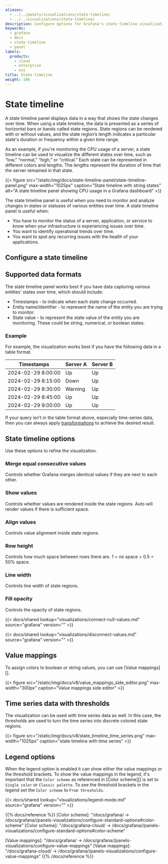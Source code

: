 ```yaml
---
aliases:
  - ../../panels/visualizations/state-timeline/
  - ../../visualizations/state-timeline/
description: Configure options for Grafana's state timeline visualization
keywords:
  - grafana
  - docs
  - state timeline
  - panel
labels:
  products:
    - cloud
    - enterprise
    - oss
title: State timeline
weight: 100
---
```


# State timeline

A state timeline panel displays data in a way that shows the state changes over time. When using a state timeline, the data is presented as a series of horizontal bars or bands called state regions. State regions can be rendered with or without values, and the state region’s length indicates a particular state's duration or frequency within a given time range.

As an example, if you're monitoring the CPU usage of a server, a state timeline can be used to visualize the different states over time, such as “low,” “normal,” “high,” or “critical.” Each state can be represented in different colors and lengths. The lengths represent the duration of time that the server remained in that state.

{{< figure src="/static/img/docs/state-timeline-panel/state-timeline-panel.png" max-width="1025px" caption="State timeline with string states" alt="A state timeline panel showing CPU usage in a Grafana dashboard" >}}

The state timeline panel is useful when you need to monitor and analyze changes in states or statuses of various entities over time. A state timeline panel is useful when:

- You have to monitor the status of a server, application, or service to know when your infrastructure is experiencing issues over time.
- You want to identify operational trends over time.
- You want to spot any recurring issues with the health of your applications.

## Configure a state timeline

## Supported data formats

The state timeline panel works best if you have data capturing various entities' states over time, which should include:

- Timestamps - to indicate when each state change occurred.
- Entity name/identifier - to represent the name of the entity you are trying to monitor.
- State value - to represent the state value of the entity you are monitoring. These could be string, numerical, or boolean states.

### Example

For example, the visualization works best if you have the following data in a table format.

| Timestamps         | Server A | Server B |
| ------------------ | -------- | -------- |
| 2024-02-29 8:00:00 | Up       | Up       |
| 2024-02-29 8:15:00 | Down     | Up       |
| 2024-02-29 8:30:00 | Warning  | Up       |
| 2024-02-29 8:45:00 | Up       | Up       |
| 2024-02-29 9:00:00 | Up       | Up       |

If your query isn’t in the table format above, especially time-series data, then you can always apply [transformations](https://grafana.com/docs/grafana/latest/panels-visualizations/query-transform-data/transform-data/) to achieve the desired result.

## State timeline options

Use these options to refine the visualization.

### Merge equal consecutive values

Controls whether Grafana merges identical values if they are next to each other.

### Show values

Controls whether values are rendered inside the state regions. Auto will render values if there is sufficient space.

### Align values

Controls value alignment inside state regions.

### Row height

Controls how much space between rows there are. 1 = no space = 0.5 = 50% space.

### Line width

Controls line width of state regions.

### Fill opacity

Controls the opacity of state regions.

{{< docs/shared lookup="visualizations/connect-null-values.md" source="grafana" version="<GRAFANA VERSION>" >}}

{{< docs/shared lookup="visualizations/disconnect-values.md" source="grafana" version="<GRAFANA VERSION>" >}}

## Value mappings

To assign colors to boolean or string values, you can use [Value mappings][].

{{< figure src="/static/img/docs/v8/value_mappings_side_editor.png" max-width="300px" caption="Value mappings side editor" >}}

## Time series data with thresholds

The visualization can be used with time series data as well. In this case, the thresholds are used to turn the time series into discrete colored state regions.

{{< figure src="/static/img/docs/v8/state_timeline_time_series.png" max-width="1025px" caption="state timeline with time series" >}}

## Legend options

When the legend option is enabled it can show either the value mappings or the threshold brackets. To show the value mappings in the legend, it's important that the `Color scheme` as referenced in [Color scheme][] is set to `Single color` or `Classic palette`. To see the threshold brackets in the legend set the `Color scheme` to `From thresholds`.

{{< docs/shared lookup="visualizations/legend-mode.md" source="grafana" version="<GRAFANA VERSION>" >}}

{{% docs/reference %}}
[Color scheme]: "/docs/grafana/ -> /docs/grafana/<GRAFANA VERSION>/panels-visualizations/configure-standard-options#color-scheme"
[Color scheme]: "/docs/grafana-cloud/ -> /docs/grafana/<GRAFANA VERSION>/panels-visualizations/configure-standard-options#color-scheme"

[Value mappings]: "/docs/grafana/ -> /docs/grafana/<GRAFANA VERSION>/panels-visualizations/configure-value-mappings"
[Value mappings]: "/docs/grafana-cloud/ -> /docs/grafana/<GRAFANA VERSION>/panels-visualizations/configure-value-mappings"
{{% /docs/reference %}}
